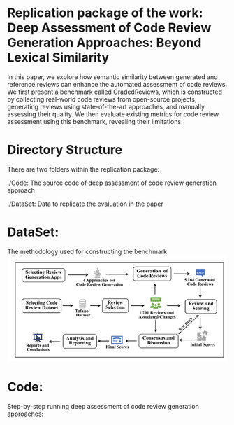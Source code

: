 # Replication package of the work: Deep Assessment of Code Review Generation Approaches: Beyond Lexical Similarity

In this paper, we explore how semantic similarity between generated and reference reviews can enhance the automated assessment of code reviews. We first present a benchmark called GradedReviews, which is constructed by collecting real-world code reviews from open-source projects, generating reviews using state-of-the-art approaches, and manually assessing their quality. We then evaluate existing metrics for code review assessment using this benchmark, revealing their limitations.

# Directory Structure
There are two folders within the replication package:

./Code: The source code of deep assessment of code review generation approach

./DataSet: Data to replicate the evaluation in the paper

# DataSet:
The methodology used for constructing the benchmark
![Methodology for Benchmark Construction](./dataset.png "Methodology for Benchmark Construction")

# Code: 
Step-by-step running deep assessment of code review generation approaches:


